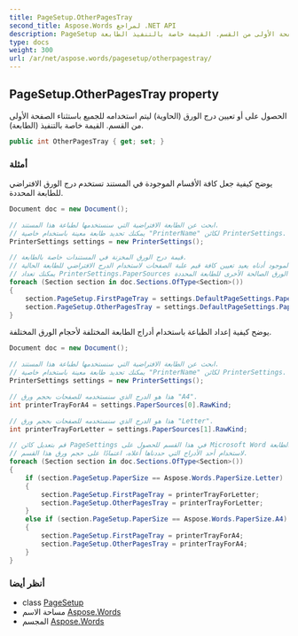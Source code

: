 ```yaml
---
title: PageSetup.OtherPagesTray
second_title: Aspose.Words لمراجع .NET API
description: PageSetup ملكية. الحصول على أو تعيين درج الورق الحاوية ليتم استخدامه للجميع باستثناء الصفحة الأولى من القسم. القيمة خاصة بالتنفيذ الطابعة.
type: docs
weight: 300
url: /ar/net/aspose.words/pagesetup/otherpagestray/
---
```

## PageSetup.OtherPagesTray property

الحصول على أو تعيين درج الورق (الحاوية) ليتم استخدامه للجميع باستثناء الصفحة الأولى من القسم. القيمة خاصة بالتنفيذ (الطابعة).

```csharp
public int OtherPagesTray { get; set; }
```

### أمثلة

يوضح كيفية جعل كافة الأقسام الموجودة في المستند تستخدم درج الورق الافتراضي للطابعة المحددة.

```csharp
Document doc = new Document();

// ابحث عن الطابعة الافتراضية التي سنستخدمها لطباعة هذا المستند.
// يمكنك تحديد طابعة معينة باستخدام خاصية "PrinterName" لكائن PrinterSettings.
PrinterSettings settings = new PrinterSettings();

// قيمة درج الورق المخزنة في المستندات خاصة بالطابعة.
// هذا يعني أن الكود الموجود أدناه يعيد تعيين كافة قيم علبة الصفحات لاستخدام الدرج الافتراضي للطابعة الحالية.
// يمكنك تعداد PrinterSettings.PaperSources للعثور على قيم درج الورق الصالحة الأخرى للطابعة المحددة.
foreach (Section section in doc.Sections.OfType<Section>())
{
    section.PageSetup.FirstPageTray = settings.DefaultPageSettings.PaperSource.RawKind;
    section.PageSetup.OtherPagesTray = settings.DefaultPageSettings.PaperSource.RawKind;
}
```

يوضح كيفية إعداد الطباعة باستخدام أدراج الطابعة المختلفة لأحجام الورق المختلفة.

```csharp
Document doc = new Document();

// ابحث عن الطابعة الافتراضية التي سنستخدمها لطباعة هذا المستند.
// يمكنك تحديد طابعة معينة باستخدام خاصية "PrinterName" لكائن PrinterSettings.
PrinterSettings settings = new PrinterSettings();

// هذا هو الدرج الذي سنستخدمه للصفحات بحجم ورق "A4".
int printerTrayForA4 = settings.PaperSources[0].RawKind;

// هذا هو الدرج الذي سنستخدمه للصفحات بحجم ورق "Letter".
int printerTrayForLetter = settings.PaperSources[1].RawKind;

// قم بتعديل كائن PageSettings في هذا القسم للحصول على Microsoft Word لتوجيه الطابعة
// لاستخدام أحد الأدراج التي حددناها أعلاه، اعتمادًا على حجم ورق هذا القسم.
foreach (Section section in doc.Sections.OfType<Section>())
{
    if (section.PageSetup.PaperSize == Aspose.Words.PaperSize.Letter)
    {
        section.PageSetup.FirstPageTray = printerTrayForLetter;
        section.PageSetup.OtherPagesTray = printerTrayForLetter;
    }
    else if (section.PageSetup.PaperSize == Aspose.Words.PaperSize.A4)
    {
        section.PageSetup.FirstPageTray = printerTrayForA4;
        section.PageSetup.OtherPagesTray = printerTrayForA4;
    }
}
```

### أنظر أيضا

* class [PageSetup](../)
* مساحة الاسم [Aspose.Words](../../pagesetup/)
* المجسم [Aspose.Words](../../../)


